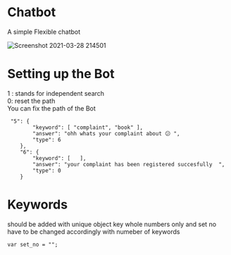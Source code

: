 # Chatbot
A simple Flexible chatbot 

![Screenshot 2021-03-28 214501](https://user-images.githubusercontent.com/58332892/112759121-38653c80-900f-11eb-9bd8-d0cdedf3dc03.jpg)

# Setting up the Bot

1 : stands for independent search<br>
0: reset the path<br>
You can fix the path of the Bot<br>
```
 "5": { 
        "keyword": [ "complaint", "book" ], 
        "answer": "ohh whats your complaint about 😕 ", 
        "type": 6
    },
    "6": {
        "keyword": [   ],
        "answer": "your complaint has been registered succesfully  ",
        "type": 0
    }
```
# Keywords 
should be added with unique object key whole numbers only and set no have to be changed accordingly with numeber of keywords
```
var set_no = "";
```
